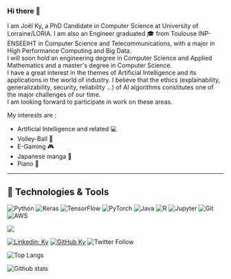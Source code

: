 ### Hi there 👋

I am Joël Ky, a PhD Candidate in Computer Science at University of Lorraine/LORIA. I am also an Engineer graduated 🎓 from Toulouse INP-ENSEEIHT in Computer Science and Telecommunications, with a major in High Performance Computing and Big Data.  
I will soon hold an engineering degree in Computer Science and Applied Mathematics and a master's degree in Computer Science.  
I have a great interest in the themes of Artificial Intelligence and its applications in the world of industry. I believe that the ethics (explainability, generalizability, security, reliability ...) of AI algorithms constitutes one of the major challenges of our time.  
I am looking forward to participate in work on these areas.  



My interests are :

 - Artificial Intelligence and related 💻
 - Volley-Ball 🏐
 - E-Gaming 🎮
 - Japanese manga 👺
 - Piano 🎹

---

 ## 🔧 Technologies & Tools

 
 <img alt="Python" src="https://img.shields.io/badge/python%20-%2314354C.svg?&style=for-the-badge&logo=python&logoColor=white"/> <img alt="Keras" src="https://img.shields.io/badge/Keras%20-%23D00000.svg?&style=for-the-badge&logo=Keras&logoColor=white"/> <img alt="TensorFlow" src="https://img.shields.io/badge/TensorFlow%20-%23FF6F00.svg?&style=for-the-badge&logo=TensorFlow&logoColor=white" /> <img alt="PyTorch" src="https://img.shields.io/badge/PyTorch%20-%23EE4C2C.svg?&style=for-the-badge&logo=PyTorch&logoColor=white" /> <img alt="Java" src="https://img.shields.io/badge/java-%23ED8B00.svg?&style=for-the-badge&logo=java&logoColor=white"/>
 <img alt="R" src="https://img.shields.io/badge/r-%23276DC3.svg?&style=for-the-badge&logo=r&logoColor=white"/> <img alt="Jupyter" src="https://img.shields.io/badge/Jupyter%20-%23F37626.svg?&style=for-the-badge&logo=Jupyter&logoColor=white" /> <img alt="Git" src="https://img.shields.io/badge/git%20-%23F05033.svg?&style=for-the-badge&logo=git&logoColor=white"/> <img alt="AWS" src="https://img.shields.io/badge/AWS%20-%23FF9900.svg?&style=for-the-badge&logo=amazon-aws&logoColor=white"/> 
 
 
![](https://komarev.com/ghpvc/?username=joelromanky&style=flat-square&label=Profile+Views&color=blueviolet)

[![Linkedin: Ky](https://img.shields.io/badge/-Ky-blue?style=flat-square&logo=Linkedin&logoColor=white&link=https://www.linkedin.com/in/joël-roman-ky/)](https://www.linkedin.com/in/joël-roman-ky/)
[![GitHub Ky](https://img.shields.io/github/followers/joelromanky?label=follow&style=social)](https://github.com/joelromanky)
![Twitter Follow](https://img.shields.io/twitter/follow/KyJolRoman2?style=social)

<!--
**jky23/jky23** is a ✨ _special_ ✨ repository because its `README.md` (this file) appears on your GitHub profile.

Here are some ideas to get you started:

- 🔭 I’m currently working on ...
- 🌱 I’m currently learning ...
- 👯 I’m looking to collaborate on ...
- 🤔 I’m looking for help with ...
- 💬 Ask me about ...
- 📫 How to reach me: ...
- 😄 Pronouns: ...
- ⚡ Fun fact: ...
[![Trophy](https://github-profile-trophy.vercel.app/?username=gkhan205)](https://github.com/gkhan205/github-profile-trophy)
-->

![Top Langs](https://github-readme-stats.vercel.app/api/top-langs/?username=joelromanky&layout=compact&theme=dark&hide_border=true)

![Github stats](https://github-readme-stats.vercel.app/api?username=joelromanky&show_icons=true&hide_border=true&theme=dark)
